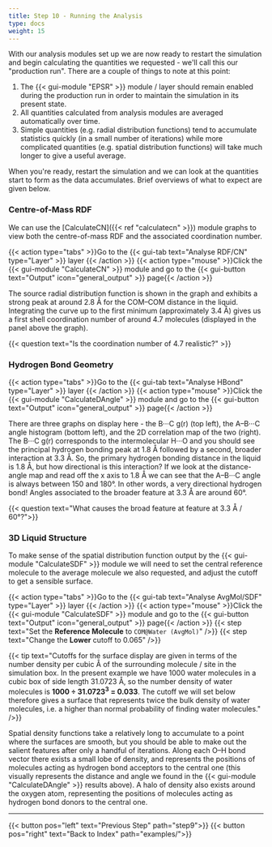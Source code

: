 ```yaml
---
title: Step 10 - Running the Analysis
type: docs
weight: 15
---
```


With our analysis modules set up we are now ready to restart the simulation and begin calculating the quantities we requested - we'll call this our "production run". There are a couple of things to note at this point:

1. The {{< gui-module "EPSR" >}} module / layer should remain enabled during the production run in order to maintain the simulation in its present state.
2. All quantities calculated from analysis modules are averaged automatically over time.
3. Simple quantities (e.g. radial distribution functions) tend to accumulate statistics quickly (in a small number of iterations) while more complicated quantities (e.g. spatial distribution functions) will take much longer to give a useful average.

When you're ready, restart the simulation and we can look at the quantities start to form as the data accumulates. Brief overviews of what to expect are given below.

### Centre-of-Mass RDF

We can use the [CalculateCN]({{< ref "calculatecn" >}}) module graphs to view both the centre-of-mass RDF and the associated coordination number.

{{< action type="tabs" >}}Go to the {{< gui-tab text="Analyse RDF/CN" type="Layer" >}} layer {{< /action >}}
{{< action type="mouse" >}}Click the {{< gui-module "CalculateCN" >}} module and go to the {{< gui-button text="Output" icon="general_output" >}} page{{< /action >}}

The source radial distribution function is shown in the graph and exhibits a strong peak at around 2.8 &#8491; for the COM&ndash;COM distance in the liquid. Integrating the curve up to the first minimum (approximately 3.4 &#8491;) gives us a first shell coordination number of around 4.7 molecules (displayed in the panel above the graph).

{{< question text="Is the coordination number of 4.7 realistic?" >}}

### Hydrogen Bond Geometry

{{< action type="tabs" >}}Go to the {{< gui-tab text="Analyse HBond" type="Layer" >}} layer {{< /action >}}
{{< action type="mouse" >}}Click the {{< gui-module "CalculateDAngle" >}} module and go to the {{< gui-button text="Output" icon="general_output" >}} page{{< /action >}}

There are three graphs on display here - the B&middot;&middot;&middot;C g(r) (top left), the A&ndash;B&middot;&middot;&middot;C angle histogram (bottom left), and the 2D correlation map of the two (right). The B&middot;&middot;&middot;C g(r) corresponds to the intermolecular H&middot;&middot;&middot;O and you should see the principal hydrogen bonding peak at 1.8 &#8491; followed by a second, broader interaction at 3.3 &#8491;. So, the primary hydrogen bonding distance in the liquid is 1.8 &#8491;, but how directional is this interaction? If we look at the distance-angle map and read off the x axis to 1.8 &#8491; we can see that the A&ndash;B&middot;&middot;&middot;C angle is always between 150 and 180&deg;. In other words, a very directional hydrogen bond! Angles associated to the broader feature at 3.3 &#8491; are around 60&deg;.

{{< question text="What causes the broad feature at feature at 3.3 &#8491; / 60&deg;?">}}

### 3D Liquid Structure

To make sense of the spatial distribution function output by the {{< gui-module "CalculateSDF" >}} module we will need to set the central reference molecule to the average molecule we also requested, and adjust the cutoff to get a sensible surface.

{{< action type="tabs" >}}Go to the {{< gui-tab text="Analyse AvgMol/SDF" type="Layer" >}} layer {{< /action >}}
{{< action type="mouse" >}}Click the {{< gui-module "CalculateSDF" >}} module and go to the {{< gui-button text="Output" icon="general_output" >}} page{{< /action >}}
{{< step text="Set the **Reference Molecule** to `COM@Water (AvgMol)`" />}}
{{< step text="Change the **Lower** cutoff to 0.065" />}}

{{< tip text="Cutoffs for the surface display are given in terms of the number density per cubic &#8491; of the surrounding molecule / site in the simulation box. In the present example we have 1000 water molecules in a cubic box of side length 31.0723 &#8491;, so the number density of water molecules is **1000 &divide; 31.0723<sup>3</sup> = 0.033**. The cutoff we will set below therefore gives a surface that represents twice the bulk density of water molecules, i.e. a higher than normal probability of finding water molecules." />}}

Spatial density functions take a relatively long to accumulate to a point where the surfaces are smooth, but you should be able to make out the salient features after only a handful of iterations. Along each O&ndash;H bond vector there exists a small lobe of density, and represents the positions of molecules acting as hydrogen bond acceptors to the central one (this visually represents the distance and angle we found in the {{< gui-module "CalculateDAngle" >}} results above). A halo of density also exists around the oxygen atom, representing the positions of molecules acting as hydrogen bond donors to the central one.


* * *
{{< button pos="left" text="Previous Step" path="step9">}}
{{< button pos="right" text="Back to Index" path="examples/">}}
